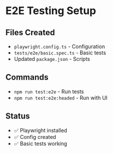 # E2E Testing Setup

## Files Created
- `playwright.config.ts` - Configuration
- `tests/e2e/basic.spec.ts` - Basic tests
- Updated `package.json` - Scripts

## Commands
- `npm run test:e2e` - Run tests
- `npm run test:e2e:headed` - Run with UI

## Status
- ✅ Playwright installed
- ✅ Config created
- ✅ Basic tests working